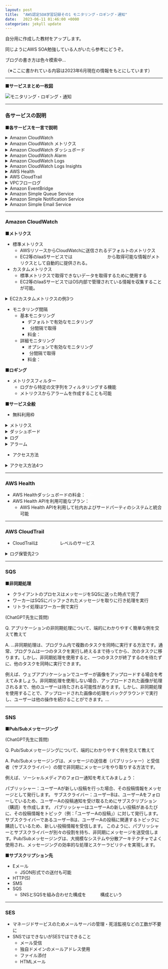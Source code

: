 ```yaml
---
layout: post
title:  "AWS認定SOA学習記録その1 モニタリング・ロギング・通知"
date:   2023-06-11 01:46:00 +0000
categories: jekyll update
---
```


自分用に作成した教材をアップします。

同じようにAWS SOA勉強している人がいたら参考にどうぞ。

ブログの書き方は色々模索中…

（※ここに書かれている内容は2023年6月現在の情報をもとにしています）

---

**■サービスまとめ一枚図**

![モニタリング・ロギング・通知]({{site.baseurl}}/assets/images/2023-06-11/AWS_SOA_02-1.drawio.png "モニタリング・ロギング・通知")

---

### 各サービスの説明

**■各サービスを一言で説明**

<details>
<summary>Amazon CloudWatch</summary>
AWSの各種リソースを収集・監視・可視化するマネージドサービス
</details>
<details>
<summary>Amazon CloudWatch メトリクス</summary>
AWSリソースから収集されるの死活、性能、キャパシティ等のデータ
</details>
<details>
<summary>Amazon CloudWatch ダッシュボード</summary>
AWSリソースのメトリクスおよびアラームをカスタマイズした状態で表示（可視化）することができるWebベースダッシュボードページ
</details>
<details>
<summary>Amazon CloudWatch Alarm</summary>
CloudWatchのメトリクスやログの条件を検知してメールなどによる通知をするサービス
</details>
<details>
<summary>Amazon CloudWatch Logs</summary>
Logsで収集したデータに対してクエリを発行したり、分析を行う機能
</details>
<details>
<summary>Amazon CloudWatch Logs Insights</summary>
AWSリソースからログを収集・保存するサービス
</details>
<details>
<summary>AWS Health</summary>
リソースのパフォーマンス、AWSサービスおよびアカウントの可用性を可視化するサービス
</details>
<details>
<summary>AWS CloudTrail</summary>
アクティビティ監視のサービス。
AWSサービスで使用したAPIコールを記録し、「いつ」「誰が」「何を」したのかを確認できる。
</details>
<details>
<summary>VPCフローログ</summary>
ネットワーク監視のサービス。
VPCのネットワークインターフェースとの間で行き来するIPトラフィックに関する情報をキャプチャできるようにする機能。
</details>
<details>
<summary>Amazon EventBridge</summary>
イベント（アプリケーションやサービスなどの環境での変化）を検出し、後続処理を行うためのサービス。
</details>
<details>
<summary>Amazon Simple Queue Service</summary>
フルマネージド型メッセージキューイングサービス。
アプリ間連携にSQSを利用することで疎結合アーキテクチャを実現することができる。
</details>
<details>
<summary>Amazon Simple Notification Service</summary>
フルマネージド型分散通知サービス。
Pub/Subメッセージング、モバイルPUSH通知等を実現する。
</details>
<details>
<summary>Amazon Simple Email Service</summary>
アプリケーションでメールを送信できるようにする、マネージド型のSMTP（メール）サービス。
</details>

---

### Amazon CloudWatch

**■メトリクス**

- 標準メトリクス
  - AWSリソースからCloudWatchに送信されるデフォルトのメトリクス
  - EC2等のIaaSサービスでは<span style="color: white; ">ハイパーバイザー</span>から取得可能な情報がメトリクスとして自動的に提供される。
- カスタムメトリクス
  - 標準メトリクスで取得できないデータを取得するために使用する
  - EC2等のIaaSサービスではOS内部で管理されている情報を収集することが可能。

<details>
<summary>EC2カスタムメトリクスの例3つ</summary>
・メモリ利用率<br>
・EBSのディスク利用率<br>
・作成したアプリケーションで利用するメトリクス（Webセッション数、利用ユーザ数等）<br>
</details>

- モニタリング間隔
  - 基本モニタリング
    - デフォルトで有効なモニタリング
    - <span style="color: white; ">5</span>分間隔で取得
    - 料金：<span style="color: white; ">無料</span>
  - 詳細モニタリング
    - オプションで有効なモニタリング
    - <span style="color: white; ">1</span>分間隔で取得
    - 料金：<span style="color: white; ">追加料金</span>

**■ロギング**

- メトリクスフィルター
  - ログから特定の文字列をフィルタリングする機能
  - メトリクスからアラームを作成することも可能

**■サービス全般**

- 無料利用枠
<details>
<summary>メトリクス</summary>
・基本メトリクス<br>
・詳細モニタリングのメトリクス10個<br>
・カスタムリクエスト10個<br>
・100マンAPIリクエスト（GetMetricData等を除く）<br>
</details>
<details>
<summary>ダッシュボード</summary>
・最大50このメトリクスに対応するダッシュボード3個<br>
</details>
<details>
<summary>ログ</summary>
・5GBまでのデータ
</details>
<details>
<summary>アラーム</summary>
・10件のアラームメトリクス
</details>

- アクセス方法
<details>
<summary>アクセス方法4つ</summary>
・Amazon CloudWatchコンソール<br>
・AWS CLI<br>
・CloudWatch API<br>
・AWS SDK<br>
</details>

---

### AWS Health

- AWS Healthダッシュボードの料金：<span style="color: white; ">無料</span>
- AWS Health APIを利用可能なプラン：<span style="color: white; ">Business、Enterprise</span>
  - AWS Health APIを利用して社内およびサードパーティのシステムと統合可能

---

### AWS CloudTrail

- CloudTrailは<span style="color: white; ">リージョン</span>レベルのサービス
<details>
<summary>ログ保管先2つ</summary>
・S3バケット<br>
・CloudWatch Logs（オプション）<br>
</details>

---

### SQS

**■非同期処理**

- クライアントのプロセスはメッセージをSQSに送った時点で完了
- ワーカーはSQSにバッファされたメッセージを取りに行き処理を実行
- リトライ処理はワーカー側で実行

(ChatGPT先生に質問)

Q. アプリケーションの非同期処理について、端的にわかりやすく簡単な例を交えて教えて

A. …非同期処理は、プログラム内で複数のタスクを同時に実行する方法です。通常、プログラムは一つのタスクを実行し終えるまで待ってから、次のタスクに移ります。しかし、非同期処理を使用すると、一つのタスクが終了するのを待たずに、他のタスクを同時に実行できます。

例えば、ウェブアプリケーションでユーザーが画像をアップロードする場合を考えてみましょう。非同期処理を使用しない場合、アップロードされた画像が処理されるまで、他のユーザーは待たされる可能性があります。しかし、非同期処理を使用することで、アップロードされた画像の処理をバックグラウンドで実行し、ユーザーは他の操作を続けることができます。…

---

### SNS

**■Pub/Subメッセージング**

(ChatGPT先生に質問)

Q. Pub/Subメッセージングについて、端的にわかりやすく例を交えて教えて

A. Pub/Subメッセージングは、メッセージの送信者（パブリッシャー）と受信者（サブスクライバー）の間で非同期にメッセージをやり取りする方法です。

例えば、ソーシャルメディアのフォロー通知を考えてみましょう：

パブリッシャー：ユーザーAが新しい投稿を行った場合、その投稿情報をメッセージとして発行します。
サブスクライバー：ユーザーBは、ユーザーAをフォローしているため、ユーザーAの投稿通知を受け取るためにサブスクリプション（購読）を作成します。
パブリッシャーはユーザーAの新しい投稿があるたびに、その投稿情報をトピック（例：「ユーザーAの投稿」）に対して発行します。
サブスクライバーであるユーザーBは、ユーザーAの投稿に関連するトピックに購読しているため、新しい投稿情報を受信します。
このように、パブリッシャーとサブスクライバーが別々の役割を持ち、非同期にメッセージを送受信します。Pub/Subメッセージングは、大規模なシステムや分散アーキテクチャでよく使用され、メッセージングの効率的な処理とスケーラビリティを実現します。

**■サブスクリプション先**

- Eメール
  - JSON形式での送付も可能
- HTTP(S)
- SMS
- SQS
  - SNSとSQSを組み合わせた構成を<span style="color: white; ">Fanout</span>構成という

---

### SES

- マネージドサービスのためメールサーバの管理・死活監視などの工数が不要に
- SNSではできないがSESではできること
  - メール受信
  - 独自ドメインのメールアドレス使用
  - ファイル添付
  - HTMLメール
